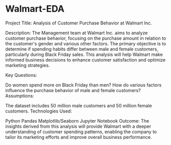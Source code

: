 # Walmart-EDA
Project Title: Analysis of Customer Purchase Behavior at Walmart Inc.

Description: The Management team at Walmart Inc. aims to analyze customer purchase behavior, focusing on the purchase amount in relation to the customer's gender and various other factors. The primary objective is to determine if spending habits differ between male and female customers, particularly during Black Friday sales. This analysis will help Walmart make informed business decisions to enhance customer satisfaction and optimize marketing strategies.

Key Questions:

Do women spend more on Black Friday than men?
How do various factors influence the purchase behavior of male and female customers?
Assumptions:

The dataset includes 50 million male customers and 50 million female customers.
Technologies Used:

Python
Pandas
Matplotlib/Seaborn
Jupyter Notebook
Outcome: The insights derived from this analysis will provide Walmart with a deeper understanding of customer spending patterns, enabling the company to tailor its marketing efforts and improve overall business performance.
